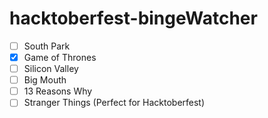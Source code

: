 # hacktoberfest-bingeWatcher

- [ ] South Park
- [x] Game of Thrones
- [ ] Silicon Valley
- [ ] Big Mouth
- [ ] 13 Reasons Why
- [ ] Stranger Things (Perfect for Hacktoberfest)
